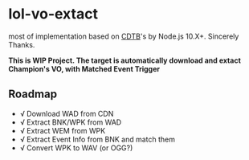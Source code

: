 # lol-vo-extact

most of implementation based on [CDTB](https://github.com/CommunityDragon/CDTB)'s by Node.js 10.X+. Sincerely Thanks.

**This is WIP Project. The target is automatically download and extact Champion's VO, with Matched Event Trigger**

## Roadmap

- √ Download WAD from CDN
- √ Extract BNK/WPK from WAD
- √ Extract WEM from WPK
- √ Extract Event Info from BNK and match them
- √ Convert WPK to WAV (or OGG?)